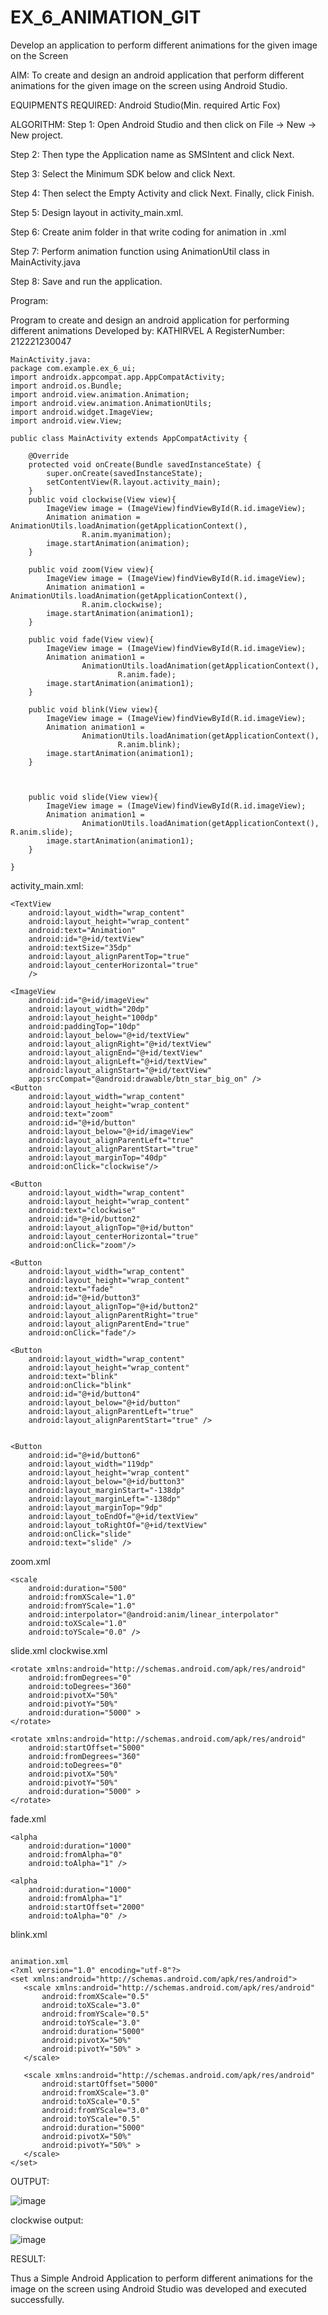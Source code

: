 # EX_6_ANIMATION_GIT

Develop an application to perform different animations for the given image on the Screen

AIM:
To create and design an android application that perform different animations for the given image on the screen using Android Studio.

EQUIPMENTS REQUIRED:
Android Studio(Min. required Artic Fox)

ALGORITHM:
Step 1: Open Android Studio and then click on File -> New -> New project.

Step 2: Then type the Application name as SMSIntent and click Next.

Step 3: Select the Minimum SDK below and click Next.

Step 4: Then select the Empty Activity and click Next. Finally, click Finish.

Step 5: Design layout in activity_main.xml.

Step 6: Create anim folder in that write coding for animation in .xml

Step 7: Perform animation function using AnimationUtil class in MainActivity.java

Step 8: Save and run the application.

Program:

Program to create and design an android application for performing different animations
Developed by:    KATHIRVEL A
RegisterNumber:  212221230047
```
MainActivity.java:
package com.example.ex_6_ui;
import androidx.appcompat.app.AppCompatActivity;
import android.os.Bundle;
import android.view.animation.Animation;
import android.view.animation.AnimationUtils;
import android.widget.ImageView;
import android.view.View;

public class MainActivity extends AppCompatActivity {

    @Override
    protected void onCreate(Bundle savedInstanceState) {
        super.onCreate(savedInstanceState);
        setContentView(R.layout.activity_main);
    }
    public void clockwise(View view){
        ImageView image = (ImageView)findViewById(R.id.imageView);
        Animation animation = AnimationUtils.loadAnimation(getApplicationContext(),
                R.anim.myanimation);
        image.startAnimation(animation);
    }

    public void zoom(View view){
        ImageView image = (ImageView)findViewById(R.id.imageView);
        Animation animation1 = AnimationUtils.loadAnimation(getApplicationContext(),
                R.anim.clockwise);
        image.startAnimation(animation1);
    }

    public void fade(View view){
        ImageView image = (ImageView)findViewById(R.id.imageView);
        Animation animation1 =
                AnimationUtils.loadAnimation(getApplicationContext(),
                        R.anim.fade);
        image.startAnimation(animation1);
    }

    public void blink(View view){
        ImageView image = (ImageView)findViewById(R.id.imageView);
        Animation animation1 =
                AnimationUtils.loadAnimation(getApplicationContext(),
                        R.anim.blink);
        image.startAnimation(animation1);
    }



    public void slide(View view){
        ImageView image = (ImageView)findViewById(R.id.imageView);
        Animation animation1 =
                AnimationUtils.loadAnimation(getApplicationContext(), R.anim.slide);
        image.startAnimation(animation1);
    }

}
```
activity_main.xml:
<?xml version="1.0" encoding="utf-8"?>
<RelativeLayout xmlns:android="http://schemas.android.com/apk/res/android"
    xmlns:tools="http://schemas.android.com/tools"
    android:layout_width="match_parent"
    android:layout_height="match_parent"
    xmlns:app="http://schemas.android.com/apk/res-auto"
    android:paddingLeft="20dp"
    android:paddingRight="20dp"
    android:paddingTop="20dp"
    android:paddingBottom="20dp"
    tools:context=".MainActivity">

    <TextView
        android:layout_width="wrap_content"
        android:layout_height="wrap_content"
        android:text="Animation"
        android:id="@+id/textView"
        android:textSize="35dp"
        android:layout_alignParentTop="true"
        android:layout_centerHorizontal="true"
        />

    <ImageView
        android:id="@+id/imageView"
        android:layout_width="20dp"
        android:layout_height="100dp"
        android:paddingTop="10dp"
        android:layout_below="@+id/textView"
        android:layout_alignRight="@+id/textView"
        android:layout_alignEnd="@+id/textView"
        android:layout_alignLeft="@+id/textView"
        android:layout_alignStart="@+id/textView"
        app:srcCompat="@android:drawable/btn_star_big_on" />
    <Button
        android:layout_width="wrap_content"
        android:layout_height="wrap_content"
        android:text="zoom"
        android:id="@+id/button"
        android:layout_below="@+id/imageView"
        android:layout_alignParentLeft="true"
        android:layout_alignParentStart="true"
        android:layout_marginTop="40dp"
        android:onClick="clockwise"/>

    <Button
        android:layout_width="wrap_content"
        android:layout_height="wrap_content"
        android:text="clockwise"
        android:id="@+id/button2"
        android:layout_alignTop="@+id/button"
        android:layout_centerHorizontal="true"
        android:onClick="zoom"/>

    <Button
        android:layout_width="wrap_content"
        android:layout_height="wrap_content"
        android:text="fade"
        android:id="@+id/button3"
        android:layout_alignTop="@+id/button2"
        android:layout_alignParentRight="true"
        android:layout_alignParentEnd="true"
        android:onClick="fade"/>

    <Button
        android:layout_width="wrap_content"
        android:layout_height="wrap_content"
        android:text="blink"
        android:onClick="blink"
        android:id="@+id/button4"
        android:layout_below="@+id/button"
        android:layout_alignParentLeft="true"
        android:layout_alignParentStart="true" />


    <Button
        android:id="@+id/button6"
        android:layout_width="119dp"
        android:layout_height="wrap_content"
        android:layout_below="@+id/button3"
        android:layout_marginStart="-138dp"
        android:layout_marginLeft="-138dp"
        android:layout_marginTop="9dp"
        android:layout_toEndOf="@+id/textView"
        android:layout_toRightOf="@+id/textView"
        android:onClick="slide"
        android:text="slide" />

</RelativeLayout>
zoom.xml
<?xml version="1.0" encoding="utf-8"?> 
<set xmlns:android="http://schemas.android.com/apk/res/android" 
    android:fillAfter="true" > 
 
    <scale 
        android:duration="500" 
        android:fromXScale="1.0" 
        android:fromYScale="1.0" 
        android:interpolator="@android:anim/linear_interpolator" 
        android:toXScale="1.0" 
        android:toYScale="0.0" /> 
</set> 
slide.xml
<?xml version="1.0" encoding="utf-8"?> 
<set xmlns:android="http://schemas.android.com/apk/res/android" 
    android:fillAfter="true" > 
    <scale 
        android:duration="500" 
        android:fromXScale="1.0" 
        android:fromYScale="1.0" 
        android:interpolator="@android:anim/linear_interpolator" 
        android:toXScale="1.0" 
        android:toYScale="0.0" /> 
</set> 
clockwise.xml
<?xml version="1.0" encoding="utf-8"?> 
<set xmlns:android="http://schemas.android.com/apk/res/android"> 
 
    <rotate xmlns:android="http://schemas.android.com/apk/res/android" 
        android:fromDegrees="0" 
        android:toDegrees="360" 
        android:pivotX="50%" 
        android:pivotY="50%" 
        android:duration="5000" > 
    </rotate> 
 
    <rotate xmlns:android="http://schemas.android.com/apk/res/android" 
        android:startOffset="5000" 
        android:fromDegrees="360" 
        android:toDegrees="0" 
        android:pivotX="50%" 
        android:pivotY="50%" 
        android:duration="5000" > 
    </rotate> 
</set> 
fade.xml
<?xml version="1.0" encoding="utf-8"?> 
<set xmlns:android="http://schemas.android.com/apk/res/android" 
    android:interpolator="@android:anim/accelerate_interpolator"> 
 
    <alpha 
        android:duration="1000" 
        android:fromAlpha="0" 
        android:toAlpha="1" /> 
 
    <alpha 
        android:duration="1000" 
        android:fromAlpha="1" 
        android:startOffset="2000" 
        android:toAlpha="0" /> 
 
</set> 

 
blink.xml
<?xml version="1.0" encoding="utf-8"?> 
<set xmlns:android="http://schemas.android.com/apk/res/android"> 
    <alpha android:fromAlpha="0.0" 
        android:toAlpha="1.0" 
        android:interpolator="@android:anim/accelerate_interpolator" 
        android:duration="500" 
        android:repeatMode="reverse" 
        android:repeatCount="infinite"/> 
</set> 

 ```

animation.xml
<?xml version="1.0" encoding="utf-8"?> 
<set xmlns:android="http://schemas.android.com/apk/res/android"> 
    <scale xmlns:android="http://schemas.android.com/apk/res/android" 
        android:fromXScale="0.5" 
        android:toXScale="3.0" 
        android:fromYScale="0.5" 
        android:toYScale="3.0" 
        android:duration="5000" 
        android:pivotX="50%" 
        android:pivotY="50%" > 
    </scale> 
 
    <scale xmlns:android="http://schemas.android.com/apk/res/android" 
        android:startOffset="5000" 
        android:fromXScale="3.0" 
        android:toXScale="0.5" 
        android:fromYScale="3.0" 
        android:toYScale="0.5" 
        android:duration="5000" 
        android:pivotX="50%" 
        android:pivotY="50%" > 
    </scale> 
</set> 
```



OUTPUT:



![image](https://github.com/user-attachments/assets/34a5e0e4-1812-47b9-b2b7-0608ffa11cd6)






clockwise output:



![image](https://github.com/user-attachments/assets/b5152447-853a-4baf-a761-0d843df8e439)





RESULT:

Thus a Simple Android Application to perform different animations for the image on the screen using Android Studio was developed and executed successfully.
